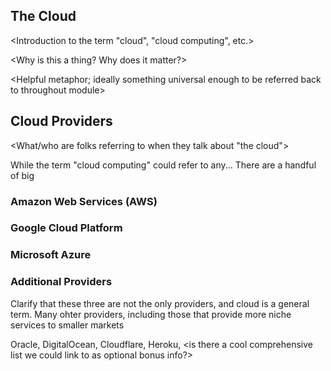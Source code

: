 ## The Cloud

<Introduction to the term "cloud", "cloud computing", etc.>

<Why is this a thing? Why does it matter?>

<Helpful metaphor; ideally something universal enough to be referred back to throughout module>

## Cloud Providers

<What/who are folks referring to when they talk about "the cloud">

While the term "cloud computing" could refer to any... There are a handful of big

### Amazon Web Services (AWS)

### Google Cloud Platform

<call out that GCP will be the tool used in this course>

### Microsoft Azure

### Additional Providers

Clarify that these three are not the only providers, and cloud is a general term. Many ohter providers, including those that provide more niche services to smaller markets

Oracle, DigitalOcean, Cloudflare, Heroku, <is there a cool comprehensive list we could link to as optional bonus info?>
